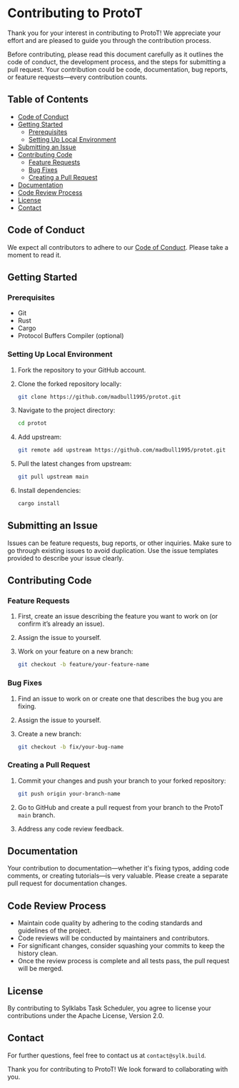 # Contributing to ProtoT

Thank you for your interest in contributing to ProtoT! We appreciate your effort and are pleased to guide you through the contribution process.

Before contributing, please read this document carefully as it outlines the code of conduct, the development process, and the steps for submitting a pull request. Your contribution could be code, documentation, bug reports, or feature requests—every contribution counts.

## Table of Contents

- [Code of Conduct](#code-of-conduct)
- [Getting Started](#getting-started)
  - [Prerequisites](#prerequisites)
  - [Setting Up Local Environment](#setting-up-local-environment)
- [Submitting an Issue](#submitting-an-issue)
- [Contributing Code](#contributing-code)
  - [Feature Requests](#feature-requests)
  - [Bug Fixes](#bug-fixes)
  - [Creating a Pull Request](#creating-a-pull-request)
- [Documentation](#documentation)
- [Code Review Process](#code-review-process)
- [License](#license)
- [Contact](#contact)

## Code of Conduct

We expect all contributors to adhere to our [Code of Conduct](CODE_OF_CONDUCT.md). Please take a moment to read it.

## Getting Started

### Prerequisites

- Git
- Rust
- Cargo
- Protocol Buffers Compiler (optional)

### Setting Up Local Environment

1. Fork the repository to your GitHub account.
2. Clone the forked repository locally:

    ```sh
    git clone https://github.com/madbull1995/protot.git
    ```

3. Navigate to the project directory:

    ```sh
    cd protot
    ```

4. Add upstream:

    ```sh
    git remote add upstream https://github.com/madbull1995/protot.git
    ```

5. Pull the latest changes from upstream:

    ```sh
    git pull upstream main
    ```

6. Install dependencies:

    ```sh
    cargo install
    ```

## Submitting an Issue

Issues can be feature requests, bug reports, or other inquiries. Make sure to go through existing issues to avoid duplication. Use the issue templates provided to describe your issue clearly.

## Contributing Code

### Feature Requests

1. First, create an issue describing the feature you want to work on (or confirm it’s already an issue).
2. Assign the issue to yourself.
3. Work on your feature on a new branch:

    ```sh
    git checkout -b feature/your-feature-name
    ```

### Bug Fixes

1. Find an issue to work on or create one that describes the bug you are fixing.
2. Assign the issue to yourself.
3. Create a new branch:

    ```sh
    git checkout -b fix/your-bug-name
    ```

### Creating a Pull Request

1. Commit your changes and push your branch to your forked repository:

    ```sh
    git push origin your-branch-name
    ```

2. Go to GitHub and create a pull request from your branch to the ProtoT `main` branch.
3. Address any code review feedback.

## Documentation

Your contribution to documentation—whether it's fixing typos, adding code comments, or creating tutorials—is very valuable. Please create a separate pull request for documentation changes.

## Code Review Process

- Maintain code quality by adhering to the coding standards and guidelines of the project.
- Code reviews will be conducted by maintainers and contributors.
- For significant changes, consider squashing your commits to keep the history clean.
- Once the review process is complete and all tests pass, the pull request will be merged.

## License

By contributing to Sylklabs Task Scheduler, you agree to license your contributions under the Apache License, Version 2.0.

## Contact

For further questions, feel free to contact us at `contact@sylk.build`.

Thank you for contributing to ProtoT! We look forward to collaborating with you.